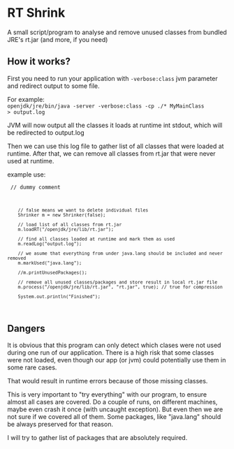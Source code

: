 RT Shrink
=========

A small script/program to analyse and remove unused classes from bundled JRE's rt.jar (and more, if you need)

How it works?
-------------

First you need to run your application with <code>-verbose:class</code> jvm parameter and redirect output to some file.

For example:  
<code>openjdk/jre/bin/java -server -verbose:class -cp ./* MyMainClass > output.log</code>

JVM will now output all the classes it loads at runtime int stdout, which will be redirected to output.log

Then we can use this log file to gather list of all classes that were loaded at runtime. After that, we can remove all classes from rt.jar that were never used at runtime.

example use:

<code>	// dummy comment
		
		// false means we want to delete individual files
		Shrinker m = new Shrinker(false);
		
		// load list of all classes from rt.jar
		m.loadRT("/openjdk/jre/lib/rt.jar");
		
		// find all classes loaded at runtime and mark them as used
		m.readLog("output.log");
		
		// we asume that everything from under java.lang should be included and never removed
		m.markUsed("java.lang");
		
		//m.printUnusedPackages();
		
		// remove all unused classes/packages and store result in local rt.jar file
		m.process("/openjdk/jre/lib/rt.jar", "rt.jar", true); // true for compression
		
		System.out.println("Finished");
</code>


Dangers
-------

It is obvious that this program can only detect which clases were not used during one run of our application.
There is a high risk that some classes were not loaded, even though our app (or jvm) could potentially use them in some rare cases.

That would result in runtime errors because of those missing classes.

This is very important to "try everything" with our program, to ensure almost all cases are covered.
Do a couple of runs, on different machines, maybe even crash it once (with uncaught exception).
But even then we are not sure if we covered all of them. Some packages, like "java.lang" should be always preserved for that reason.

I will try to gather list of packages that are absolutely required.